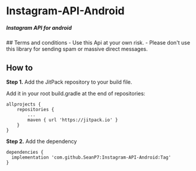 # Instagram-API-Android
<h5>Instagram API for android</h5>
## Terms and conditions
- Use this Api at your own risk.
- Please don't use this library for sending spam or massive direct messages.

## How to
**Step 1.** Add the JitPack repository to your build file.

Add it in your root build.gradle at the end of repositories:
```
allprojects {
	repositories {
		...
		maven { url 'https://jitpack.io' }
	}
}
  ```
 **Step 2.** Add the dependency
  ```
dependencies {
	implementation 'com.github.SeanP7:Instagram-API-Android:Tag'
}
  ```
